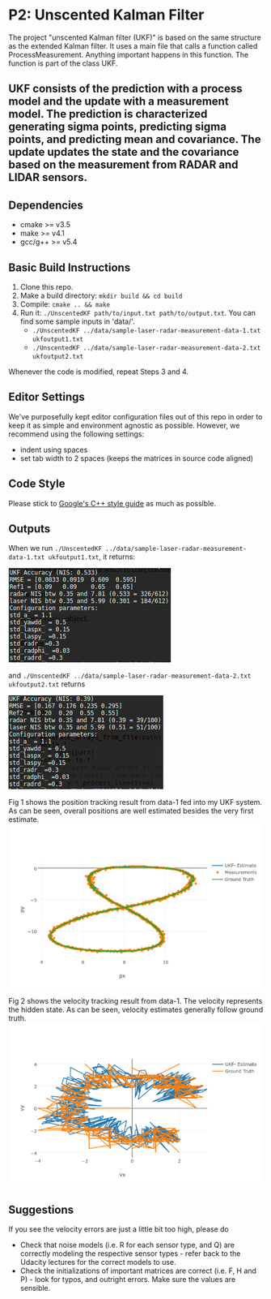 # P2: Unscented Kalman Filter

The project "unscented Kalman filter (UKF)" is based on the same structure as the extended Kalman filter. It uses a main file that calls a function called ProcessMeasurement. Anything important happens in this function. The function is part of the class UKF.

UKF consists of the prediction with a process model and the update with a measurement model. The prediction is characterized generating sigma points, predicting sigma points, and predicting mean and covariance. The update updates the state and the covariance based on the measurement from RADAR and LIDAR sensors.
---

## Dependencies

* cmake >= v3.5
* make >= v4.1
* gcc/g++ >= v5.4

## Basic Build Instructions

1. Clone this repo.
2. Make a build directory: `mkdir build && cd build`
3. Compile: `cmake .. && make`
4. Run it: `./UnscentedKF path/to/input.txt path/to/output.txt`. You can find
   some sample inputs in 'data/'.
    - `./UnscentedKF ../data/sample-laser-radar-measurement-data-1.txt ukfoutput1.txt`
    - `./UnscentedKF ../data/sample-laser-radar-measurement-data-2.txt ukfoutput2.txt`

Whenever the code is modified, repeat Steps 3 and 4.

## Editor Settings

We've purposefully kept editor configuration files out of this repo in order to
keep it as simple and environment agnostic as possible. However, we recommend
using the following settings:

* indent using spaces
* set tab width to 2 spaces (keeps the matrices in source code aligned)

## Code Style

Please stick to [Google's C++ style guide](https://google.github.io/styleguide/cppguide.html) as much as possible.

## Outputs

When we run `./UnscentedKF ../data/sample-laser-radar-measurement-data-1.txt ukfoutput1.txt`, it returns:

![alt text](img/ukfoutput1.png)

and `./UnscentedKF ../data/sample-laser-radar-measurement-data-2.txt ukfoutput2.txt` returns

![alt text](img/ukfoutput2.png)

Fig 1 shows the position tracking result from data-1 fed into my UKF system. As can be seen, overall positions are well estimated besides the very first estimate. 
![alt text](img/trackingpos4output1.png "Fig 1: Tracking Position")

Fig 2 shows the velocity tracking result from data-1. The velocity represents the hidden state. As can be seen, velocity estimates generally follow ground truth.
![alt text](img/trackingvel4output1.png "Fig 2: Tracking Velocity")

## Suggestions

If you see the velocity errors are just a little bit too high, please do
- Check that noise models (i.e. R for each sensor type, and Q) are correctly modeling the respective sensor types - refer back to the Udacity lectures for the correct models to use.
- Check the initializations of important matrices are correct (i.e. F, H and P) - look for typos, and outright errors. Make sure the values are sensible.
